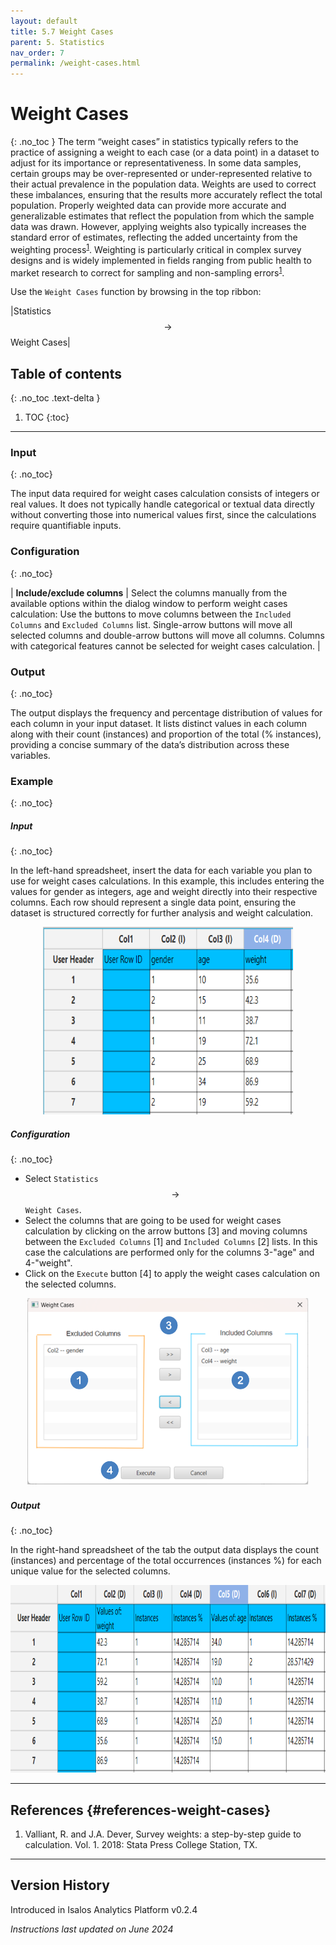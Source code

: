 ```yaml
---
layout: default
title: 5.7 Weight Cases
parent: 5. Statistics
nav_order: 7
permalink: /weight-cases.html
---
```


# Weight Cases
{: .no_toc }
The term “weight cases” in statistics typically refers to the practice of assigning a weight to each case (or a data point) in a dataset to adjust for its importance or representativeness. In some data samples, certain groups may be over-represented or under-represented relative to their actual prevalence in the population data. Weights are used to correct these imbalances, ensuring that the results more accurately reflect the total population. Properly weighted data can provide more accurate and generalizable estimates that reflect the population from which the sample data was drawn. However, applying weights also typically increases the standard error of estimates, reflecting the added uncertainty from the weighting process<sup>[1](#references-weight-cases)</sup>. Weighting is particularly critical in complex survey designs and is widely implemented in fields ranging from public health to market research to correct for sampling and non-sampling errors<sup>[1](#references-weight-cases)</sup>.

Use the `Weight Cases` function by browsing in the top ribbon: 

|Statistics $$\rightarrow$$ Weight Cases|

## Table of contents
{: .no_toc .text-delta }

1. TOC
{:toc}

---

### Input 
{: .no_toc}

The input data required for weight cases calculation consists of integers or real values. It does not typically handle categorical or textual data directly without converting those into numerical values first, since the calculations require quantifiable inputs.

### Configuration
{: .no_toc}

| **Include/exclude columns** | Select the columns manually from the available options within the dialog window to perform weight cases calculation: Use the buttons to move columns between the `Included Columns` and `Excluded Columns` list. Single-arrow buttons will move all selected columns and double-arrow buttons will move all columns. Columns with categorical features cannot be selected for weight cases calculation. |

### Output
{: .no_toc}

The output displays the frequency and percentage distribution of values for each column in your input dataset. It lists distinct values in each column along with their count (instances) and proportion of the total (% instances), providing a concise summary of the data’s distribution across these variables.

### Example
{: .no_toc}

##### Input
{: .no_toc}

In the left-hand spreadsheet, insert the data for each variable you plan to use for weight cases calculations. In this example, this includes entering the values for gender as integers, age and weight directly into their respective columns. Each row should represent a single data point, ensuring the dataset is structured correctly for further analysis and weight calculation.

<div style="text-align: center;">
<img src="images/Weight Cases/input.png" alt="Weight Cases input" width="400" height="300" class="img-responsive">
</div>

##### Configuration
{: .no_toc}

*   Select `Statistics` $$\rightarrow$$ `Weight Cases`.
*   Select the columns that are going to be used for weight cases calculation by clicking on the arrow buttons [3] and moving columns between the `Excluded Columns` [1] and `Included Columns` [2] lists. In this case the calculations are performed only for the columns 3-"age" and 4-"weight".
*   Click on the `Execute` button [4] to apply the weight cases calculation on the selected columns.

<div style="text-align: center;">
<img src="images/Weight Cases/weight.svg" alt="Weight Cases" width="450" height="300" class="img-responsive">
</div>

##### Output
{: .no_toc}

In the right-hand spreadsheet of the tab the output data displays the count (instances) and percentage of the total occurrences (instances %) for each unique value for the selected columns.

<div style="text-align: center;">
<img src="images/Weight Cases/output.png" alt="Weight Cases output" width="550" height="300" class="img-responsive">
</div>

---

## References {#references-weight-cases}
1. Valliant, R. and J.A. Dever, Survey weights: a step-by-step guide to calculation. Vol. 1. 2018: Stata Press College Station, TX.

---

## Version History
Introduced in Isalos Analytics Platform v0.2.4

_Instructions last updated on June 2024_

